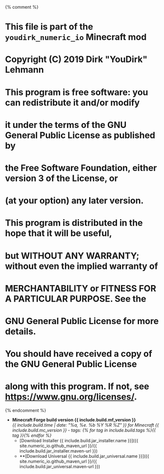 {% comment %}
# This file is part of the `youdirk_numeric_io` Minecraft mod
# Copyright (C) 2019  Dirk "YouDirk" Lehmann
#
# This program is free software: you can redistribute it and/or modify
# it under the terms of the GNU General Public License as published by
# the Free Software Foundation, either version 3 of the License, or
# (at your option) any later version.
#
# This program is distributed in the hope that it will be useful,
# but WITHOUT ANY WARRANTY; without even the implied warranty of
# MERCHANTABILITY or FITNESS FOR A PARTICULAR PURPOSE.  See the
# GNU General Public License for more details.
#
# You should have received a copy of the GNU General Public License
# along with this program.  If not, see <https://www.gnu.org/licenses/>.
{% endcomment %}

* **Minecraft Forge build version {{ include.build.mf_version }}**  
  *{{ include.build.time | date: "%a, %e. %b %Y %R %Z" }} for Minecraft {{
    include.build.mc_version
  }} - tags: {%
    for tag in include.build.tags
      %}<span>{{ tag }}</span>{%
    endfor %}*
  - [Download Installer {{ include.build.jar_installer.name }}]({{
    site.numeric_io.github_maven_url }}/{{
      include.build.jar_installer.maven-url
    }})
  - **[Download Universal {{ include.build.jar_universal.name }}]({{
    site.numeric_io.github_maven_url }}/{{
      include.build.jar_universal.maven-url
    }})
